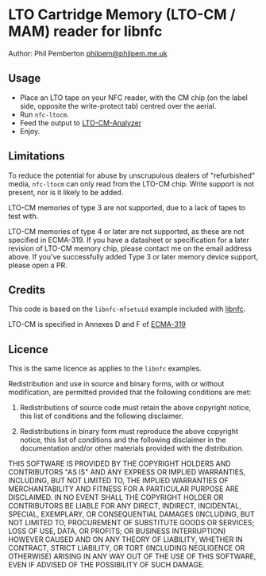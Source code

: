 # LTO Cartridge Memory (LTO-CM / MAM) reader for libnfc

Author: Phil Pemberton <philpem@philpem.me.uk>


## Usage

  - Place an LTO tape on your NFC reader, with the CM chip (on the label side, opposite the write-protect tab) centred over the aerial.
  - Run `nfc-ltocm`.
  - Feed the output to [LTO-CM-Analyzer](https://github.com/Kevin-Nakamoto/LTO-CM-Analyzer)
  - Enjoy.


## Limitations

To reduce the potential for abuse by unscrupulous dealers of "refurbished" media, `nfc-ltocm` can only read from the LTO-CM chip. Write support is not present, nor is it likely to be added.

LTO-CM memories of type 3 are not supported, due to a lack of tapes to test with.

LTO-CM memories of type 4 or later are not supported, as these are not specified in ECMA-319. If you have a datasheet or specification for a later revision of LTO-CM memory chip, please contact me on the email address above. If you've successfully added Type 3 or later memory device support, please open a PR.


## Credits

This code is based on the `libnfc-mfsetuid` example included with [libnfc](https://github.com/nfc-tools/libnfc/).

LTO-CM is specified in Annexes D and F of [ECMA-319](https://www.ecma-international.org/publications/files/ECMA-ST/ECMA-319.pdf)


## Licence

This is the same licence as applies to the `libnfc` examples.

Redistribution and use in source and binary forms, with or without
modification, are permitted provided that the following conditions are met:

 1) Redistributions of source code must retain the above copyright notice,
 this list of conditions and the following disclaimer.

 2) Redistributions in binary form must reproduce the above copyright
 notice, this list of conditions and the following disclaimer in the
 documentation and/or other materials provided with the distribution.

THIS SOFTWARE IS PROVIDED BY THE COPYRIGHT HOLDERS AND CONTRIBUTORS "AS IS"
AND ANY EXPRESS OR IMPLIED WARRANTIES, INCLUDING, BUT NOT LIMITED TO, THE
IMPLIED WARRANTIES OF MERCHANTABILITY AND FITNESS FOR A PARTICULAR PURPOSE
ARE DISCLAIMED. IN NO EVENT SHALL THE COPYRIGHT HOLDER OR CONTRIBUTORS BE
LIABLE FOR ANY DIRECT, INDIRECT, INCIDENTAL, SPECIAL, EXEMPLARY, OR
CONSEQUENTIAL DAMAGES (INCLUDING, BUT NOT LIMITED TO, PROCUREMENT OF
SUBSTITUTE GOODS OR SERVICES; LOSS OF USE, DATA, OR PROFITS; OR BUSINESS
INTERRUPTION) HOWEVER CAUSED AND ON ANY THEORY OF LIABILITY, WHETHER IN
CONTRACT, STRICT LIABILITY, OR TORT (INCLUDING NEGLIGENCE OR OTHERWISE)
ARISING IN ANY WAY OUT OF THE USE OF THIS SOFTWARE, EVEN IF ADVISED OF THE
POSSIBILITY OF SUCH DAMAGE.

